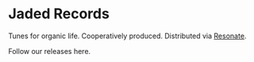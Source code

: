 # Jaded Records

Tunes for organic life. Cooperatively produced. Distributed via [Resonate](https://resonate.is/).

Follow our releases here.
